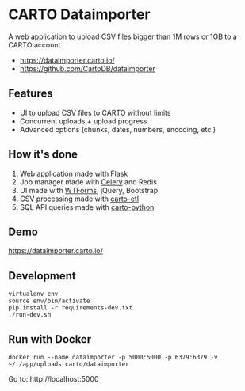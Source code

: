 CARTO Dataimporter
==================

A web application to upload CSV files bigger than 1M rows or 1GB to a CARTO account

- https://dataimporter.carto.io/
- https://github.com/CartoDB/dataimporter

Features
--------

- UI to upload CSV files to CARTO without limits
- Concurrent uploads + upload progress
- Advanced options (chunks, dates, numbers, encoding, etc.)

How it's done
-------------

1. Web application made with [Flask](http://flask.pocoo.org/)
2. Job manager made with [Celery](http://www.celeryproject.org/) and Redis
3. UI made with [WTForms](https://wtforms.readthedocs.io/en/latest/), jQuery, Bootstrap
4. CSV processing made with [carto-etl](https://github.com/CartoDB/carto-etl)
5. SQL API queries made with [carto-python](https://github.com/CartoDB/carto-python)

Demo
----

https://dataimporter.carto.io/

Development
-----------

```
virtualenv env
source env/bin/activate
pip install -r requirements-dev.txt
./run-dev.sh
```

Run with Docker
---------------

`docker run --name dataimporter -p 5000:5000 -p 6379:6379 -v ~/:/app/uploads carto/dataimporter`

Go to: http://localhost:5000
